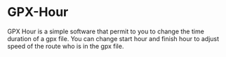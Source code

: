 # GPX-Hour
GPX Hour is a simple software that permit to you to change the time duration of a gpx file. You can change start hour and finish hour to adjust speed of the route who is in the gpx file.
